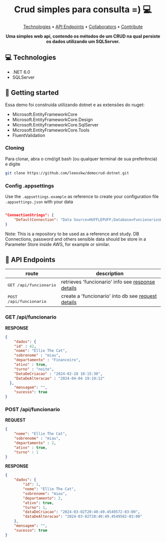 ﻿<h1 align="center" style="font-weight: bold;">Crud simples para consulta =) 💻</h1>

<p align="center">
 <a href="#tech">Technologies</a> • 
  <a href="#routes">API Endpoints</a> •
 <a href="#colab">Collaborators</a> •
 <a href="#contribute">Contribute</a>
</p>

<p align="center">
    <b>Uma simples web api, contendo os métodos de um CRUD na qual persiste os dados utilizando um SQLServer.</b>
</p>

<h2 id="technologies">💻 Technologies</h2>

- .NET 6.0
- SQLServer

<h2 id="started">🚀 Getting started</h2>

Essa demo foi construída utilizando dotnet e as extensões do nuget:
- Microsoft.EntityFrameworkCore
- Microsoft.EntityFrameworkCore.Design
- Microsoft.EntityFrameworkCore.SqlServer
- Microsoft.EntityFrameworkCore.Tools
- FluentValidation

<h3>Cloning</h3>

Para clonar, abra o cmd/git bash (ou qualquer terminal de sua preferência) e digite

```bash
git clone https://github.com/leeoskw/democrud-dotnet.git
```

<h3>Config .appsettings </h2>

Use the `.appsettings.example` as reference to create your configuration file `.appsettings.json` with your data

```json

"ConnectionStrings": {
    "DefaultConnection": "Data Source=HUFFLEPUFF;Database=FuncionariosWebApi;Trusted_Connection=True; Encrypt=false; TrustServerCertificate=true"
}
```
Note: This is a repository to be used as a reference and study. DB Connections, password and others sensible data should be store in a Parameter Store inside AWS, for example or similar.


<h2 id="routes">📍 API Endpoints</h2>

| route               | description                                          
|----------------------|-----------------------------------------------------
| <kbd>GET /api/funcionario</kbd>     | retrieves 'funcionario' info see [response details](#get-funcionario-detail)
| <kbd>POST /api/funcionario</kbd>     | create a 'funcionario' into db see [request details](#post-funcionario-detail)

<h3 id="get-funcionario-detail">GET /api/funcionario</h3>

**RESPONSE**
```json
{
	"dados": {
    "id" : 42,
    "nome": "Ellie The Cat",
    "sobrenome" : "miau",
    "departamento" : "Financeiro",
    "ativo" : true,
    "turno" : "noite",
    "DataDeCriacao" : "2024-02-28 10:15:30",
    "DataDeAlteracao" : "2024-04-04 19:10:12"
  },
	"mensagem": "",
	"sucesso": true
}
```

<h3 id="post-funcionario-detail">POST /api/funcionario</h3>

**REQUEST**
```json
{
	"nome": "Ellie The Cat",
	"sobrenome" : "miau",
	"departamento" : 2,
	"ativo" : true,
	"turno" : 1
}
```

**RESPONSE**
```json
{
	"dados": {
		"id": 1,
		"nome": "Ellie The Cat",
		"sobrenome": "miau",
		"departamento": 2,
		"ativo": true,
		"turno": 1,
		"dataDeCriacao": "2024-03-02T20:40:49.4549572-03:00",
		"dataDeAlteracao": "2024-03-02T20:40:49.4549582-03:00"
	},
	"mensagem": "",
	"sucesso": true
}
```
